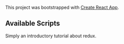 This project was bootstrapped with [Create React App](https://github.com/facebook/create-react-app).

## Available Scripts

Simply an introductory tutorial about redux.
